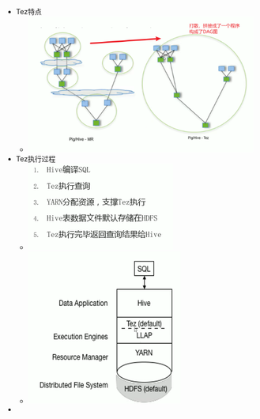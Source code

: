 - Tez特点
	- ![image.png](../assets/image_1646551213148_0.png)
- Tez执行过程
	- ![image.png](../assets/image_1646551257099_0.png)
	- ![image.png](../assets/image_1646551264063_0.png)
-
